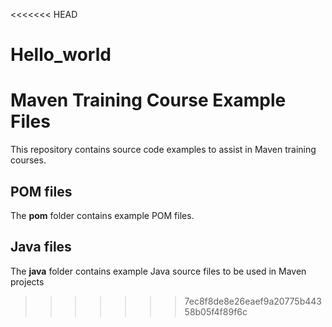 <<<<<<< HEAD

Hello_world
=======
# Maven Training Course Example Files

This repository contains source code examples to assist in Maven training courses.

## POM files

The __pom__ folder contains example POM files.

## Java files

The __java__ folder contains example Java source files to be used in Maven projects

>>>>>>> 7ec8f8de8e26eaef9a20775b44358b05f4f89f6c
